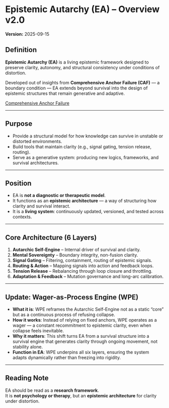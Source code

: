# Epistemic Autarchy (EA) – Overview v2.0
**Version:** 2025-09-15


## Definition
**Epistemic Autarchy (EA)** is a living epistemic framework designed to preserve clarity, autonomy, and structural consistency under conditions of distortion.  

Developed out of insights from **Comprehensive Anchor Failure (CAF)** — a boundary condition — EA extends beyond survival into the design of epistemic structures that remain generative and adaptive. 

[Comprehensive Anchor Failure](https://github.com/elinchenresearch/Comprehensive-Anchor-Failure-CAF)

---

## Purpose
- Provide a structural model for how knowledge can survive in unstable or distorted environments.  
- Build tools that maintain clarity (e.g., signal gating, tension release, routing).  
- Serve as a generative system: producing new logics, frameworks, and survival architectures.  

---

## Position
- EA is **not a diagnostic or therapeutic model**.  
- It functions as an **epistemic architecture** — a way of structuring how clarity and survival interact.  
- It is a **living system**: continuously updated, versioned, and tested across contexts.  

---

## Core Architecture (6 Layers)
1. **Autarchic Self-Engine** – Internal driver of survival and clarity.  
2. **Mental Sovereignty** – Boundary integrity, non-fusion clarity.  
3. **Signal Gating** – Filtering, containment, routing of epistemic signals.  
4. **Routing & Action** – Mapping signals into action and feedback loops.  
5. **Tension Release** – Rebalancing through loop closure and throttling.  
6. **Adaptation & Feedback** – Mutation governance and long-arc calibration.  

---

## Update: Wager-as-Process Engine (WPE)
- **What it is**: WPE reframes the Autarchic Self-Engine not as a static “core” but as a continuous process of refusing collapse.  
- **How it works**: Instead of relying on fixed anchors, WPE operates as a wager — a constant recommitment to epistemic clarity, even when collapse feels inevitable.  
- **Why it matters**: This shift turns EA from a survival structure into a survival engine that generates clarity through ongoing movement, not stability alone.  
- **Function in EA**: WPE underpins all six layers, ensuring the system adapts dynamically rather than freezing into rigidity.  

---

## Reading Note
EA should be read as a **research framework**.  
It is **not psychology or therapy**, but an **epistemic architecture** for clarity under distortion.  
